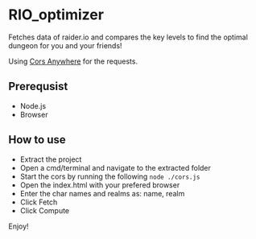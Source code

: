 # RIO_optimizer
Fetches data of raider.io and compares the key levels to find the optimal dungeon for you and your friends!

Using [Cors Anywhere](https://github.com/Rob--W/cors-anywhere) for the requests.

## Prerequsist
- Node.js
- Browser

## How to use
- Extract the project
- Open a cmd/terminal and navigate to the extracted folder
- Start the cors by running the following
```node ./cors.js```
- Open the index.html with your prefered browser
- Enter the char names and realms as: name, realm
- Click Fetch
- Click Compute

Enjoy!
